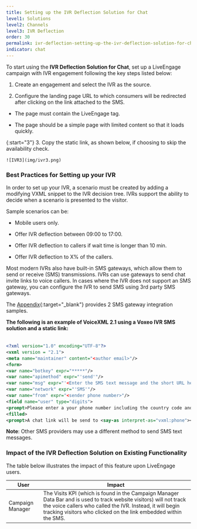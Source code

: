 ```yaml
---
title: Setting up the IVR Deflection Solution for Chat
level1: Solutions
level2: Channels
level3: IVR Deflection
order: 30
permalink: ivr-deflection-setting-up-the-ivr-deflection-solution-for-chat.html
indicator: chat
---
```


To start using the **IVR Deflection Solution for Chat**, set up a LiveEngage campaign with IVR engagement following the key steps listed below:

1.  Create an engagement and select the IVR as the source.

2.  Configure the landing page URL to which consumers will be redirected after clicking on the link attached to the SMS.

  * The page must contain the LiveEngage tag.

  * The page should be a simple page with limited content so that it loads quickly.

{:start="3"}
3.  Copy the static link, as shown below, if choosing to skip the availability check.

    ![IVR3](img/ivr3.png)



### Best Practices for Setting up your IVR

In order to set up your IVR, a scenario must be created by adding a modifying VXML snippet to the IVR decision tree. IVRs support the ability to decide when a scenario is presented to the visitor.

Sample scenarios can be:

* Mobile users only.

* Offer IVR deflection between 09:00 to 17:00.

* Offer IVR deflection to callers if wait time is longer than 10 min.

* Offer IVR deflection to X% of the callers.

Most modern IVRs also have built-in SMS gateways, which allow them to send or receive (SMS) transmissions. IVRs can use gateways to send chat invite links to voice callers. In cases where the IVR does not support an SMS gateway, you can configure the IVR to send SMS using 3rd party SMS gateways.

The [Appendix](products-channels-ivr-deflection-solution-appendix.html){:target="_blank"} provides 2 SMS gateway integration samples.

**The following is an example of VoiceXML 2.1 using a Voxeo IVR SMS solution and a static link:**

```xml

<?xml version="1.0" encoding="UTF-8"?>
<vxml version = "2.1">
<meta name="maintainer" content="<author email>"/>
<form>
<var name="botkey" expr="*****"/>
<var name="apimethod" expr="'send'"/>
<var name="msg" expr="'<Enter the SMS text message and the short URL here. >'"/>
<var name="network" expr="'SMS'"/>
<var name="from" expr="<sender phone number>"/>
<field name="user" type="digits">
<prompt>Please enter a your phone number including the country code and area number. To finish press the pound sign.</prompt>
<filled>
<prompt>A chat link will be send to <say-as interpret-as="vxml:phone"><value expr="user"/></say-as>. Thank you and good bye.</prompt>

```

**Note**: Other SMS providers may use a different method to send SMS text messages.

### Impact of the IVR Deflection Solution on Existing Functionality

The table below illustrates the impact of this feature upon LiveEngage
users.

| User             | Impact                                                                                                                                                                                                                                                |
|------------------|-------------------------------------------------------------------------------------------------------------------------------------------------------------------------------------------------------------------------------------------------------|
| Campaign Manager | The Visits KPI (which is found in the Campaign Manager Data Bar and is used to track website visitors) will not track the voice callers who called the IVR. Instead, it will begin tracking visitors who clicked on the link embedded within the SMS. |
